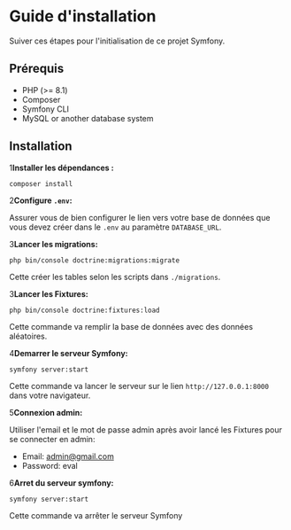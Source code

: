 # Guide d'installation

   Suiver ces étapes pour l'initialisation de ce projet Symfony.



## Prérequis

   - PHP (>= 8.1)
   - Composer
   - Symfony CLI
   - MySQL or another database system

## Installation

1**Installer les dépendances :**

   ```
   composer install
   ```

2**Configure `.env`:**

   Assurer vous de bien configurer le lien vers votre base de données que vous devez créer dans le `.env` au paramètre `DATABASE_URL`.

3**Lancer les migrations:**

   ```
   php bin/console doctrine:migrations:migrate
   ```

   Cette créer les tables selon les scripts dans `./migrations`.

3**Lancer les Fixtures:**

   ```
   php bin/console doctrine:fixtures:load
   ```

   Cette commande va remplir la base de données avec des données aléatoires.

4**Demarrer le serveur Symfony:**

   ```
   symfony server:start
   ```

Cette commande va lancer le serveur sur le lien `http://127.0.0.1:8000` dans votre navigateur.

5**Connexion admin:**

Utiliser l'email et le mot de passe admin après avoir lancé les Fixtures pour se connecter en admin:

- Email: admin@gmail.com
- Password: eval

6**Arret du serveur symfony:**

   ```
   symfony server:start
   ```

Cette commande va arrêter le serveur Symfony